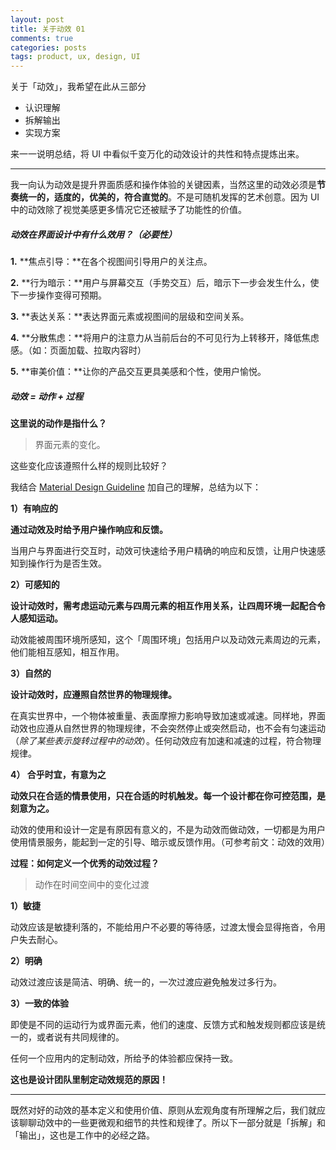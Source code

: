 ```yaml
---
layout: post
title: 关于动效 01
comments: true
categories: posts
tags: product, ux, design, UI
---
```




关于「动效」，我希望在此从三部分

- 认识理解
- 拆解输出
- 实现方案

来一一说明总结，将 UI 中看似千变万化的动效设计的共性和特点提炼出来。



------



我一向认为动效是提升界面质感和操作体验的关键因素，当然这里的动效必须是**节奏统一的，适度的，优美的，符合直觉的**。不是可随机发挥的艺术创意。因为 UI 中的动效除了视觉美感更多情况它还被赋予了功能性的价值。



##### 动效在界面设计中有什么效用？（必要性）

**1.** **焦点引导：**在各个视图间引导用户的关注点。

**2.** **行为暗示：**用户与屏幕交互（手势交互）后，暗示下一步会发生什么，使下一步操作变得可预期。

**3.** **表达关系：**表达界面元素或视图间的层级和空间关系。

**4.** **分散焦虑：**将用户的注意力从当前后台的不可见行为上转移开，降低焦虑感。（如：页面加载、拉取内容时）

**5.** **审美价值：**让你的产品交互更具美感和个性，使用户愉悦。





##### 动效 = 动作 + 过程

**这里说的动作是指什么？**

> 界面元素的变化。



这些变化应该遵照什么样的规则比较好？

我结合 [Material Design Guideline](https://material.io/archive/guidelines/motion/material-motion.html) 加自己的理解，总结为以下：



**1）有响应的**

**通过动效及时给予用户操作响应和反馈。**

当用户与界面进行交互时，动效可快速给予用户精确的响应和反馈，让用户快速感知到操作行为是否生效。



**2）可感知的**

**设计动效时，需考虑运动元素与四周元素的相互作用关系，让四周环境一起配合令人感知运动。**

动效能被周围环境所感知，这个「周围环境」包括用户以及动效元素周边的元素，他们能相互感知，相互作用。



**3）自然的**

**设计动效时，应遵照自然世界的物理规律。**

在真实世界中，一个物体被重量、表面摩擦力影响导致加速或减速。同样地，界面动效也应遵从自然世界的物理规律，不会突然停止或突然启动，也不会有匀速运动（_除了某些表示旋转过程中的动效_）。任何动效应有加速和减速的过程，符合物理规律。



**4） 合乎时宜，有意为之**

**动效只在合适的情景使用，只在合适的时机触发。每一个设计都在你可控范围，是刻意为之。**

动效的使用和设计一定是有原因有意义的，不是为动效而做动效，一切都是为用户使用情景服务，能起到一定的引导、暗示或反馈作用。（可参考前文：动效的效用）



**过程：如何定义一个优秀的动效过程？**

> 动作在时间空间中的变化过渡



**1）敏捷**

动效应该是敏捷利落的，不能给用户不必要的等待感，过渡太慢会显得拖沓，令用户失去耐心。



**2）明确**

动效过渡应该是简洁、明确、统一的，一次过渡应避免触发过多行为。



**3）一致的体验**

即使是不同的运动行为或界面元素，他们的速度、反馈方式和触发规则都应该是统一的，或者说有共同规律的。



任何一个应用内的定制动效，所给予的体验都应保持一致。



**这也是设计团队里制定动效规范的原因！**



---------------

既然对好的动效的基本定义和使用价值、原则从宏观角度有所理解之后，我们就应该聊聊动效中的一些更微观和细节的共性和规律了。所以下一部分就是「拆解」和「输出」，这也是工作中的必经之路。













